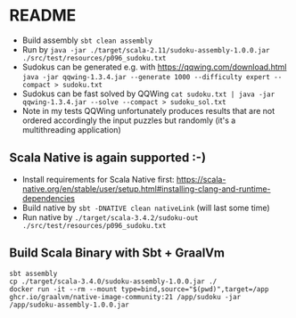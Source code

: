 # README

* Build assembly `sbt clean assembly`
* Run by `java -jar ./target/scala-2.11/sudoku-assembly-1.0.0.jar ./src/test/resources/p096_sudoku.txt`
* Sudokus can be generated e.g. with <https://qqwing.com/download.html> `java -jar qqwing-1.3.4.jar --generate 1000 --difficulty expert --compact > sudoku.txt`
* Sudokus can be fast solved by QQWing `cat sudoku.txt | java -jar qqwing-1.3.4.jar --solve --compact > sudoku_sol.txt`
* Note in my tests QQWing unfortunately produces results that are not ordered accordingly the input puzzles but randomly (it's a multithreading application)

## Scala Native is again supported :-)
* Install requirements for Scala Native first: <https://scala-native.org/en/stable/user/setup.html#installing-clang-and-runtime-dependencies>
* Build native by `sbt -DNATIVE clean nativeLink`  (will last some time)
* Run native by `./target/scala-3.4.2/sudoku-out ./src/test/resources/p096_sudoku.txt`


## Build Scala Binary with Sbt + GraalVm 

```
sbt assembly
cp ./target/scala-3.4.0/sudoku-assembly-1.0.0.jar ./
docker run -it --rm --mount type=bind,source="$(pwd)",target=/app ghcr.io/graalvm/native-image-community:21 /app/sudoku -jar /app/sudoku-assembly-1.0.0.jar
```
